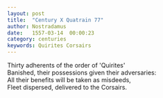 ```yaml
---
layout: post
title:  "Century X Quatrain 77"
author: Nostradamus
date:   1557-03-14  00:00:23
category: centuries
keywords: Quirites Corsairs
---
```

Thirty adherents of the order of 'Quirites'  
Banished, their possessions given their adversaries:  
All their benefits will be taken as misdeeds,  
Fleet dispersed, delivered to the Corsairs.
